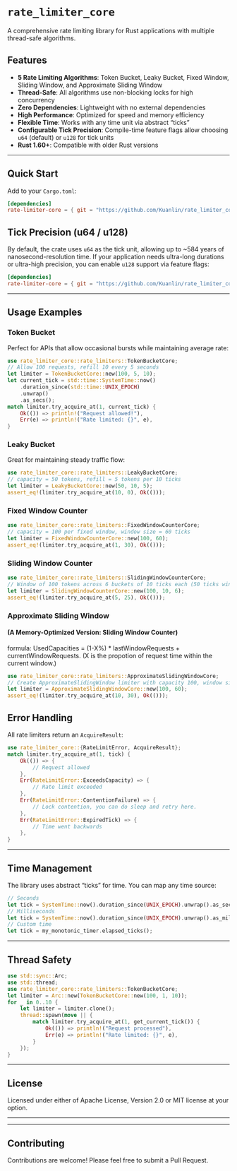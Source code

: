 # `rate_limiter_core`
A comprehensive rate limiting library for Rust applications with multiple thread-safe algorithms.
## Features
- **5 Rate Limiting Algorithms**: Token Bucket, Leaky Bucket, Fixed Window, Sliding Window, and Approximate Sliding Window  
- **Thread-Safe**: All algorithms use non-blocking locks for high concurrency  
- **Zero Dependencies**: Lightweight with no external dependencies  
- **High Performance**: Optimized for speed and memory efficiency  
- **Flexible Time**: Works with any time unit via abstract “ticks”  
- **Configurable Tick Precision**: Compile-time feature flags allow choosing `u64` (default) or `u128` for tick units  
- **Rust 1.60+**: Compatible with older Rust versions  
---

## Quick Start
Add to your `Cargo.toml`:
```toml
[dependencies]
rate-limiter-core = { git = "https://github.com/Kuanlin/rate_limiter_core", tag = "v0.1.1" }
```

## Tick Precision (u64 / u128)
By default, the crate uses `u64` as the tick unit, allowing up to ~584 years of nanosecond-resolution time.
If your application needs ultra-long durations or ultra-high precision, you can enable `u128` support via feature flags:

```toml
[dependencies]
rate-limiter-core = { git = "https://github.com/Kuanlin/rate_limiter_core", default-features = false, features = ["tick_u128"] }
```

---

## Usage Examples
### Token Bucket
Perfect for APIs that allow occasional bursts while maintaining average rate:
```rust
use rate_limiter_core::rate_limiters::TokenBucketCore;
// Allow 100 requests, refill 10 every 5 seconds
let limiter = TokenBucketCore::new(100, 5, 10); 
let current_tick = std::time::SystemTime::now() 
    .duration_since(std::time::UNIX_EPOCH)
    .unwrap()
    .as_secs();
match limiter.try_acquire_at(1, current_tick) {
    Ok(()) => println!("Request allowed!"),
    Err(e) => println!("Rate limited: {}", e),
}
```

### Leaky Bucket
Great for maintaining steady traffic flow:
```rust
use rate_limiter_core::rate_limiters::LeakyBucketCore;
// capacity = 50 tokens, refill = 5 tokens per 10 ticks
let limiter = LeakyBucketCore::new(50, 10, 5);
assert_eq!(limiter.try_acquire_at(10, 0), Ok(()));
```
### Fixed Window Counter

```rust
use rate_limiter_core::rate_limiters::FixedWindowCounterCore;
// capacity = 100 per fixed window, window size = 60 ticks
let limiter = FixedWindowCounterCore::new(100, 60);
assert_eq!(limiter.try_acquire_at(1, 30), Ok(()));
```

### Sliding Window Counter
```rust
use rate_limiter_core::rate_limiters::SlidingWindowCounterCore;
// Window of 100 tokens across 6 buckets of 10 ticks each (50 ticks window)
let limiter = SlidingWindowCounterCore::new(100, 10, 6);
assert_eq!(limiter.try_acquire_at(5, 25), Ok(()));
```

### Approximate Sliding Window
#### (A Memory-Optimized Version: Sliding Window Counter)
formula: UsedCapacities = (1-X%) * lastWindowRequests + currentWindowRequests.   (X is the propotion of request time within the current window.)
```rust
use rate_limiter_core::rate_limiters::ApproximateSlidingWindowCore;
// Create ApproximateSlidingWindow limiter with capacity 100, window size 60 ticks
let limiter = ApproximateSlidingWindowCore::new(100, 60);
assert_eq!(limiter.try_acquire_at(10, 30), Ok(()));
```

## Error Handling
All rate limiters return an `AcquireResult`:
```rust
use rate_limiter_core::{RateLimitError, AcquireResult};
match limiter.try_acquire_at(1, tick) {
    Ok(()) => {
        // Request allowed
    },
    Err(RateLimitError::ExceedsCapacity) => {
        // Rate limit exceeded
    },
    Err(RateLimitError::ContentionFailure) => {
        // Lock contention, you can do sleep and retry here.
    },
    Err(RateLimitError::ExpiredTick) => {
        // Time went backwards
    },
}
```

---
## Time Management
The library uses abstract “ticks” for time. You can map any time source:
```rust
// Seconds
let tick = SystemTime::now().duration_since(UNIX_EPOCH).unwrap().as_secs();
// Milliseconds
let tick = SystemTime::now().duration_since(UNIX_EPOCH).unwrap().as_millis() as u64;
// Custom time
let tick = my_monotonic_timer.elapsed_ticks();
```

---
## Thread Safety
```rust
use std::sync::Arc;
use std::thread;
use rate_limiter_core::rate_limiters::TokenBucketCore;
let limiter = Arc::new(TokenBucketCore::new(100, 1, 10));
for _ in 0..10 {
    let limiter = limiter.clone();
    thread::spawn(move || {
        match limiter.try_acquire_at(1, get_current_tick()) {
            Ok(()) => println!("Request processed"),
            Err(e) => println!("Rate limited: {}", e),
        }
    });
}
```
---

## License
Licensed under either of Apache License, Version 2.0 or MIT license at your option.

---
---
## Contributing
Contributions are welcome! Please feel free to submit a Pull Request.

